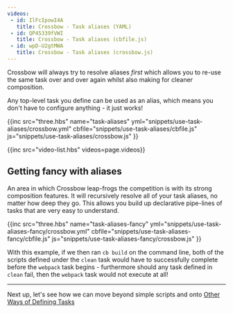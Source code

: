 ```yaml
---
videos: 
 - id: IlFcIpowI4A
   title: Crossbow - Task aliases (YAML) 
 - id: QP45339fVWI
   title: Crossbow - Task aliases (cbfile.js)
 - id: wpD-U2gtMWA
   title: Crossbow - Task aliases (crossbow.js)  
---
```


Crossbow will always try to resolve aliases *first* which allows
you to re-use the same task over and over again whilst also making
for cleaner composition.

Any top-level task you define can be used as an alias, which means you 
don't have to configure anything - it just works!

{{inc 
    src="three.hbs"
    name="task-aliases"
    yml="snippets/use-task-aliases/crossbow.yml"
    cbfile="snippets/use-task-aliases/cbfile.js"
    js="snippets/use-task-aliases/crossbow.js"
}}

{{inc src="video-list.hbs" videos=page.videos}}

## Getting fancy with aliases
An area in which Crossbow leap-frogs the competition is with its strong composition features.
It will recursively resolve all of your task aliases, no matter how deep they go. This allows
you build up declarative pipe-lines of tasks that are very easy to understand.

{{inc 
    src="three.hbs"
    name="task-aliases-fancy"
    yml="snippets/use-task-aliases-fancy/crossbow.yml"
    cbfile="snippets/use-task-aliases-fancy/cbfile.js"
    js="snippets/use-task-aliases-fancy/crossbow.js"
}}

With this example, if we then ran `cb build` on the command line, both of the scripts
defined under the `clean` task would have to successfully complete before the `webpack`
task begins - furthermore should any task defined in `clean` fail, then the `webpack` task
would not execute at all!

--- 

Next up, let's see how we can move beyond simple scripts and onto [Other Ways of Defining Tasks](/docs/other-ways-of-defining-tasks)
